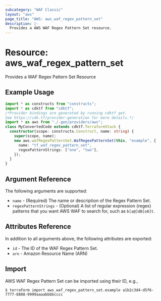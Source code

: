 ```yaml
---
subcategory: "WAF Classic"
layout: "aws"
page_title: "AWS: aws_waf_regex_pattern_set"
description: |-
  Provides a AWS WAF Regex Pattern Set resource.
---
```


# Resource: aws_waf_regex_pattern_set

Provides a WAF Regex Pattern Set Resource

## Example Usage

```typescript
import * as constructs from "constructs";
import * as cdktf from "cdktf";
/*Provider bindings are generated by running cdktf get.
See https://cdk.tf/provider-generation for more details.*/
import * as aws from "./.gen/providers/aws";
class MyConvertedCode extends cdktf.TerraformStack {
  constructor(scope: constructs.Construct, name: string) {
    super(scope, name);
    new aws.wafRegexPatternSet.WafRegexPatternSet(this, "example", {
      name: "tf_waf_regex_pattern_set",
      regexPatternStrings: ["one", "two"],
    });
  }
}

```

## Argument Reference

The following arguments are supported:

* `name` - (Required) The name or description of the Regex Pattern Set.
* `regexPatternStrings` - (Optional) A list of regular expression (regex) patterns that you want AWS WAF to search for, such as `b[a@]dB[o0]t`.

## Attributes Reference

In addition to all arguments above, the following attributes are exported:

* `id` - The ID of the WAF Regex Pattern Set.
* `arn` - Amazon Resource Name (ARN)

## Import

AWS WAF Regex Pattern Set can be imported using their ID, e.g.,

```
$ terraform import aws_waf_regex_pattern_set.example a1b2c3d4-d5f6-7777-8888-9999aaaabbbbcccc
```

<!-- cache-key: cdktf-0.17.0-pre.15 input-5a2c5dc1570d71a85900094317b2c449e06ea2871c98c92838d9c9a815191ceb -->